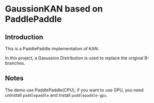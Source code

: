 # GaussionKAN based on PaddlePaddle
## Introduction
This is a PaddlePaddle implementation of KAN.

In this project, a Gasussion Distribution is used to replace the original B-branches.

## Notes
The demo use PaddlePaddle(CPU), if you want to use GPU, you need uninstall `paddlepaddle` and install `paddlepaddle-gpu`.


